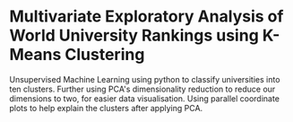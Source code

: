# Multivariate Exploratory Analysis of World University Rankings using K-Means Clustering
Unsupervised Machine Learning using python to classify universities into ten clusters.
Further using PCA's dimensionality reduction to reduce our dimensions to two, for easier data visualisation.
Using parallel coordinate plots to help explain the clusters after applying PCA.
